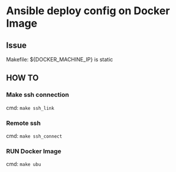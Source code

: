 # Ansible deploy config on Docker Image

## Issue

Makefile: ${DOCKER_MACHINE_IP} is static 

## HOW TO

### Make ssh connection

cmd: `make ssh_link`

### Remote ssh

cmd: `make ssh_connect`

### RUN Docker Image

cmd: `make ubu`


